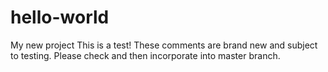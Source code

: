 # hello-world
My new project
This is a test! These comments are brand new and subject to testing. Please check and then incorporate into master branch.
